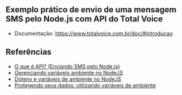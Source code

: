 ## Exemplo prático de envio de uma mensagem SMS pelo Node.js com API do Total Voice

* Documentação: https://www.totalvoice.com.br/doc/#introducao


## Referências

* [O que é API? (Enviando SMS pelo Node.js)](https://www.youtube.com/watch?v=keaoofSGPAE&feature=em-uploademail)
* [Gerenciando variáveis ambiente no NodeJS](https://blog.rocketseat.com.br/variaveis-ambiente-nodejs/)
* [Dotenv e variáveis de ambiente no NodeJS](https://devpleno.com/dotenv-e-variaveis-de-ambiente/)
* [Protegendo seus dados: utilizando variáveis de ambiente](https://imasters.com.br/desenvolvimento/protegendo-seus-dados-utilizando-variaveis-de-ambiente)
